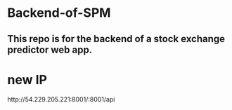# Backend-of-SPM
This repo is for the backend of a stock exchange predictor web app.
-----------
<h1>new IP </h1>
http://54.229.205.221:8001/:8001/api

